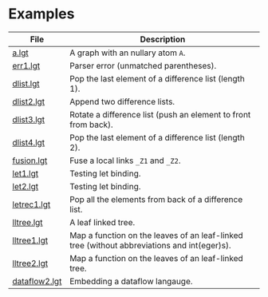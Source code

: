 # Examples

| File                           | Description                                                                                 |
| ------------------------------ | ------------------------------------------------------------------------------------------- |
| [a.lgt](a.lgt)                 | A graph with an nullary atom `A`.                                                           |
| [err1.lgt](err1.lgt)           | Parser error (unmatched parentheses).                                                       |
| [dlist.lgt](dlist.lgt)         | Pop the last element of a difference list (length 1).                                       |
| [dlist2.lgt](dlist2.lgt)       | Append two difference lists.                                                                |
| [dlist3.lgt](dlist3.lgt)       | Rotate a difference list (push an element to front from back).                              |
| [dlist4.lgt](dlist4.lgt)       | Pop the last element of a difference list (length 2).                                       |
| [fusion.lgt](fusion.lgt)       | Fuse a local links `_Z1` and `_Z2`.                                                         |
| [let1.lgt](let1.lgt)           | Testing let binding.                                                                        |
| [let2.lgt](let2.lgt)           | Testing let binding.                                                                        |
| [letrec1.lgt](letrec1.lgt)     | Pop all the elements from back of a difference list.                                        |
| [lltree.lgt](lltree.lgt)       | A leaf linked tree.                                                                         |
| [lltree1.lgt](lltree1.lgt)     | Map a function on the leaves of an leaf-linked tree (without abbreviations and int(eger)s). |
| [lltree2.lgt](lltree2.lgt)     | Map a function on the leaves of an leaf-linked tree.                                        |
| [dataflow2.lgt](dataflow2.lgt) | Embedding a dataflow langauge.                                                              |
